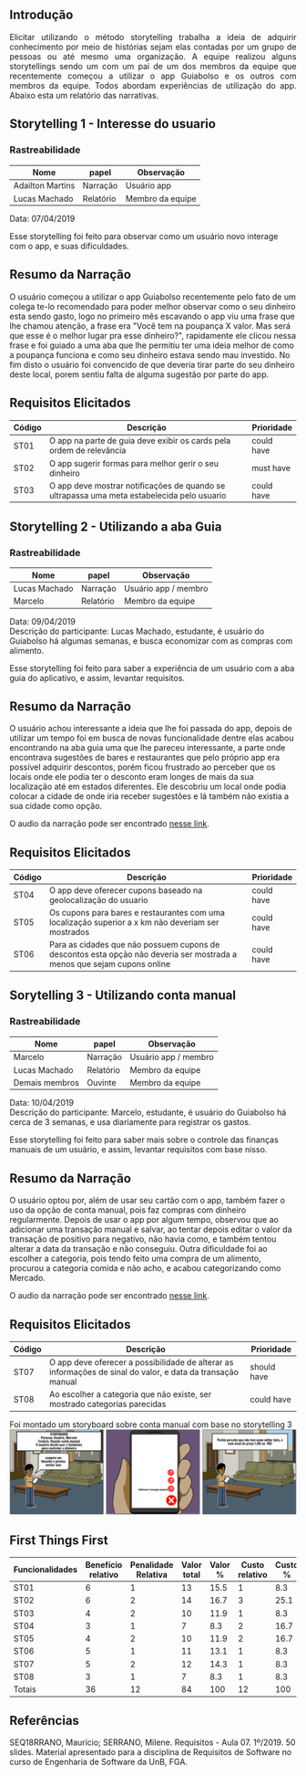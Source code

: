 ## Introdução

<p align="justify"> Elicitar utilizando o método storytelling trabalha a ideia de adquirir conhecimento por meio de histórias sejam elas contadas por um grupo de pessoas ou até mesmo uma organização. A equipe realizou alguns storytellings sendo um com um pai de um dos membros da equipe que recentemente começou a utilizar o app Guiabolso e os outros com membros da equipe. Todos abordam experiências de utilização do app. Abaixo esta um relatório das narrativas.</p>

## Storytelling 1 - Interesse do usuario

### Rastreabilidade

| Nome | papel | Observação |
|--|--|--|
| Adailton Martins | Narração | Usuário app |
| Lucas Machado | Relatório | Membro da equipe |

Data: 07/04/2019

Esse storytelling foi feito para observar como um usuário novo interage com o app, e suas dificuldades.

## Resumo da Narração

O usuário começou a utilizar o app Guiabolso recentemente pelo fato de um colega te-lo recomendado para poder melhor observar como o seu dinheiro esta sendo gasto, logo no primeiro mês escavando o app viu uma frase que lhe chamou atenção, a frase era "Você tem na poupança X valor. Mas será que esse é o melhor lugar pra esse dinheiro?", rapidamente ele clicou nessa frase e foi guiado a uma aba que lhe permitiu ter uma ideia melhor de como a poupança funciona e como seu dinheiro estava sendo mau investido. No fim disto o usuário foi convencido de que deveria tirar parte do seu dinheiro deste local, porem sentiu falta de alguma sugestão por parte do app.

## Requisitos Elicitados

| Código | Descrição | Prioridade |
| -- | -- | -- |
| ST01 | O app na parte de guia deve exibir os cards pela ordem de relevância  | could have |
| ST02 | O app sugerir formas para melhor gerir o seu dinheiro | must have |
| ST03 | O app deve mostrar notificações de quando se ultrapassa uma meta estabelecida pelo usuario | could have |


## Storytelling 2 - Utilizando a aba Guia

### Rastreabilidade

| Nome | papel | Observação |
|--|--|--|
| Lucas Machado | Narração | Usuário app / membro |
| Marcelo | Relatório | Membro da equipe |

Data: 09/04/2019 </br>
Descrição do participante: Lucas Machado, estudante, é usuário do Guiabolso há algumas semanas, e busca economizar com as compras com alimento.

Esse storytelling foi feito para saber a experiência de um usuário com a aba guia do aplicativo, e assim, levantar requisitos.

## Resumo da Narração

<p aling= "justify"> O usuário achou interessante a ideia que lhe foi passada do app, depois de utilizar um tempo foi em busca de novas funcionalidade dentre elas acabou encontrando na aba guia uma que lhe pareceu interessante, a parte onde encontrava sugestões de bares e restaurantes que pelo próprio app era possível adquirir descontos, porém ficou frustrado  ao perceber que os locais onde ele podia ter o desconto eram longes de mais da sua localização até em estados diferentes. Ele descobriu um local onde podia colocar a cidade de onde iria receber sugestões e lá também não existia a sua cidade como opção.</p>

O audio da narração pode ser encontrado [nesse link](https://www.4shared.com/mp3/wpXGMcP7da/guia_bolso_storytelling_02.html).

## Requisitos Elicitados

| Código | Descrição | Prioridade |
| -- | -- | -- |
| ST04 | O app deve oferecer cupons baseado na geolocalização do usuario | could have |
| ST05 | Os cupons para bares e restaurantes com uma localização superior a x km não deveriam ser mostrados | could have |
| ST06 | Para as cidades que não possuem cupons de descontos esta opção não deveria ser mostrada a menos que sejam cupons online  | could have |


## Sorytelling 3 - Utilizando conta manual

### Rastreabilidade

| Nome | papel | Observação |
|--|--|--|
| Marcelo | Narração | Usuário app / membro |
| Lucas Machado | Relatório | Membro da equipe |
| Demais membros | Ouvinte | Membro da equipe |

Data: 10/04/2019 </br>
Descrição do participante: Marcelo, estudante, é usuário do Guiabolso há cerca de 3 semanas, e usa diariamente para registrar os gastos.

Esse storytelling foi feito para saber mais sobre o controle das finanças manuais de um usuário, e assim, levantar requisitos com base nisso.

## Resumo da Narração

<p aling= "justify"> O usuário optou por, além de usar seu cartão com o app, também fazer o uso
da opção de conta manual, pois faz compras com dinheiro regularmente. Depois de usar o app por algum tempo, observou que ao adicionar uma transação manual e salvar,
ao tentar depois editar o valor da transação de positivo para negativo, não havia como, e também
tentou alterar a data da transação e não conseguiu.
Outra dificuldade foi ao escolher a categoria, pois tendo feito uma compra de um alimento, procurou a categoria comida e não acho, e acabou categorizando como Mercado.</p>

O audio da narração pode ser encontrado [nesse link](https://www.4shared.com/music/aov68X6Wda/guia_bolso_storytelling_03.html).

## Requisitos Elicitados

| Código | Descrição | Prioridade |
| -- | -- | -- |
| ST07 | O app deve oferecer a possibilidade de alterar as informações de sinal do valor, e data da transação manual | should  have |
| ST08 | Ao escolher a categoria que não existe, ser mostrado categorias parecidas | could have |

Foi montado um storyboard sobre conta manual com base no storytelling 3
![](../img/storyboard/storyboard_conta_manual.png)

## First Things First


| Funcionalidades | Benefício relativo | Penalidade Relativa | Valor total | Valor % | Custo relativo | Custo % | Risco relativo | Risco % | Prioridade |
|--|--|--|--|--|--|--|--|--|--|
| ST01 | 6 | 1 | 13 | 15.5 | 1 | 8.3 | 1 | 5.9 | 1,001 |
| ST02 | 6 | 2 | 14 | 16.7 | 3 | 25.1 | 3 | 17.6 | 1,003 |
| ST03 | 4 | 2 | 10 | 11.9 | 1 | 8.3 | 2 | 11.8 | 1,004 |
| ST04 | 3 | 1 | 7 | 8.3 | 2 | 16.7 | 4 | 23.5 | 0.996 |
| ST05 | 4 | 2 | 10 | 11.9 | 2 | 16.7 | 3 | 17.6 | 1,001 |
| ST06 | 5 | 1 | 11 | 13.1 | 1 | 8.3 | 2 | 11.8 | 0.998 |
| ST07 | 5 | 2 | 12 | 14.3 | 1 | 8.3 | 1 | 5.9 | 1,000 |
| ST08 | 3 | 1 | 7 | 8.3 | 1 | 8.3 | 1 | 5.9 | 0.999 |
| Totais | 36 | 12 | 84 | 100 | 12 | 100 | 17 | 100 |  |

## Referências
SEQ18RRANO, Maurício; SERRANO, Milene. Requisitos - Aula 07. 1º/2019. 50 slides. Material apresentado para a disciplina de Requisitos de Software no curso de Engenharia de Software da UnB, FGA.
